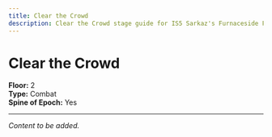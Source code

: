 ```yaml
---
title: Clear the Crowd
description: Clear the Crowd stage guide for IS5 Sarkaz's Furnaceside Fables
---
```


# Clear the Crowd

**Floor:** 2  
**Type:** Combat  
**Spine of Epoch:** Yes  

---

*Content to be added.*
